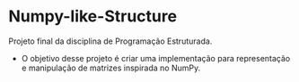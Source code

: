 # Numpy-like-Structure
Projeto final da disciplina de Programação Estruturada.
- O objetivo desse projeto é criar uma implementação para representação e manipulação de matrizes inspirada no NumPy.
